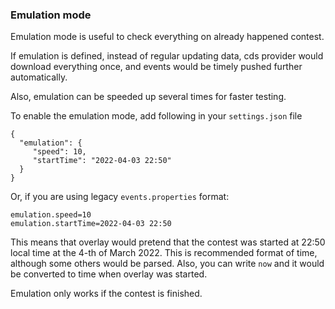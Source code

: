 ### Emulation mode

Emulation mode is useful to check everything on already happened contest.

If emulation is defined, instead of regular updating data, 
cds provider would download everything once, and events would be timely pushed further automatically.

Also, emulation can be speeded up several times for faster testing.

To enable the emulation mode, add following in your `settings.json` file
```
{
  "emulation": {
     "speed": 10,
     "startTime": "2022-04-03 22:50"
  }
}
```

Or, if you are using legacy `events.properties` format:

```
emulation.speed=10
emulation.startTime=2022-04-03 22:50
```

This means that overlay would pretend that the contest was started at 22:50 
local time at the 4-th of March 2022. This is recommended format of time, although
some others would be parsed. Also, you can write `now` and it would be converted to time when
overlay was started. 


Emulation only works if the contest is finished.
